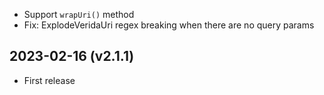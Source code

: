 
- Support `wrapUri()` method
- Fix: ExplodeVeridaUri regex breaking when there are no query params

2023-02-16 (v2.1.1)
-------------------

- First release